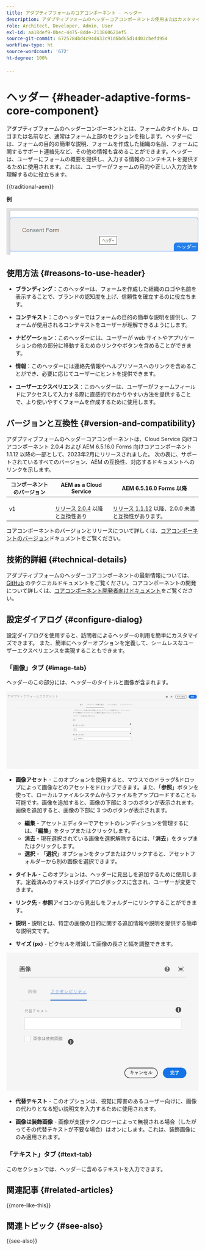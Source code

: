 ```yaml
---
title: アダプティブフォームのコアコンポーネント - ヘッダー
description: アダプティブフォームのヘッダーコアコンポーネントの使用またはカスタマイズ。
role: Architect, Developer, Admin, User
exl-id: aa18def9-0bec-4475-8dde-213860621ef5
source-git-commit: 6725784bd4c94d433c91d6bd65d14d03cbefd954
workflow-type: ht
source-wordcount: '672'
ht-degree: 100%

---
```



# ヘッダー {#header-adaptive-forms-core-component}

アダプティブフォームのヘッダーコンポーネントとは、フォームのタイトル、ロゴまたは名前など、通常はフォーム上部のセクションを指します。ヘッダーには、フォームの目的の簡単な説明、フォームを作成した組織の名前、フォームに関するサポート連絡先など、その他の情報も含めることができます。ヘッダーは、ユーザーにフォームの概要を提供し、入力する情報のコンテキストを提供するために使用されます。これは、ユーザーがフォームの目的や正しい入力方法を理解するのに役立ちます。

{{traditional-aem}}

**例**

![例](/help/adaptive-forms/assets/header.png)

## 使用方法 {#reasons-to-use-header}

- **ブランディング**：このヘッダーは、フォームを作成した組織のロゴや名前を表示することで、ブランドの認知度を上げ、信頼性を確立するのに役立ちます。

- **コンテキスト**：このヘッダーではフォームの目的の簡単な説明を提供し、フォームが使用されるコンテキストをユーザーが理解できるようにします。

- **ナビゲーション**：このヘッダーには、ユーザーが web サイトやアプリケーションの他の部分に移動するためのリンクやボタンを含めることができます。

- **情報**：このヘッダーには連絡先情報やヘルプリソースへのリンクを含めることができ、必要に応じてユーザーにヒントを提供できます。

- **ユーザーエクスペリエンス**：このヘッダーは、ユーザーがフォームフィールドにアクセスして入力する際に直感的でわかりやすい方法を提供することで、より使いやすくフォームを作成するために使用します。

## バージョンと互換性 {#version-and-compatibility}

アダプティブフォームのヘッダーコアコンポーネントは、Cloud Service 向けコアコンポーネント 2.0.4 および AEM 6.5.16.0 Forms 向けコアコンポーネント 1.1.12 以降の一部として、2023年2月にリリースされました。 次の表に、サポートされているすべてのバージョン、AEM の互換性、対応するドキュメントへのリンクを示します。

| コンポーネントのバージョン | AEM as a Cloud Service | AEM 6.5.16.0 Forms 以降 |
|---|---|---|
| v1 | <br>[リリース 2.0.4](/help/adaptive-forms/version.md) 以降と互換性あり | <br>[リリース 1.1.12](/help/adaptive-forms/version.md) 以降、2.0.0 未満と互換性があります。 |

コアコンポーネントのバージョンとリリースについて詳しくは、[コアコンポーネントのバージョン](/help/adaptive-forms/version.md)ドキュメントをご覧ください。


<!-- ## Sample Component Output {#sample-component-output}

To experience the Accordion Component as well as see examples of its configuration options as well as HTML and JSON output, visit the [Component Library](https://adobe.com/go/aem_cmp_library_accordion_jp). -->

## 技術的詳細 {#technical-details}

アダプティブフォームのヘッダーコアコンポーネントの最新情報については、[GitHub](https://github.com/adobe/aem-core-forms-components/tree/master/ui.af.apps/src/main/content/jcr_root/apps/core/fd/components/form/pageheader/v1/pageheader) のテクニカルドキュメントをご覧ください。コアコンポーネントの開発について詳しくは、[コアコンポーネント開発者向けドキュメント](/help/developing/overview.md)をご覧ください。

## 設定ダイアログ {#configure-dialog}

設定ダイアログを使用すると、訪問者によるヘッダーの利用を簡単にカスタマイズできます。 また、簡単にヘッダーオプションを定義して、シームレスなユーザーエクスペリエンスを実現することもできます。

### 「画像」タブ {#image-tab}

ヘッダーのこの部分には、ヘッダーのタイトルと画像が含まれます。

![Imagetab](/help/adaptive-forms/assets/header_image.png)

- **画像アセット** - このオプションを使用すると、マウスでのドラッグ&amp;ドロップによって画像などのアセットをドロップできます。また、「**参照**」ボタンを使って、ローカルファイルシステムからファイルをアップロードすることも可能です。画像を追加すると、画像の下部に 3 つのボタンが表示されます。画像を追加すると、画像の下部に 3 つのボタンが表示されます。
   - **編集** - アセットエディターでアセットのレンディションを管理するには、「**編集**」をタップまたはクリックします。
   - **消去** - 現在選択されている画像を選択解除するには、「**消去**」をタップまたはクリックします。
   - **選択** - 「**選択**」オプションをタップまたはクリックすると、アセットフォルダーから別の画像を選択できます。

- **タイトル** - このオプションは、ヘッダーに見出しを追加するために使用します。定義済みのテキストはダイアログボックスに含まれ、ユーザーが変更できます。
- **リンク先** - **参照**&#x200B;アイコンから見出しをフォルダーにリンクすることができます。
- **説明** - 説明とは、特定の画像の目的に関する追加情報や説明を提供する簡単な説明文です。
- **サイズ (px)** - ピクセルを増減して画像の長さと幅を調整できます。

![accessibilitytab](/help/adaptive-forms/assets/header_accessibility.png)

- **代替テキスト** - このオプションは、視覚に障害のあるユーザー向けに、画像の代わりとなる短い説明文を入力するために使用されます。

- **画像は装飾画像** - 画像が支援テクノロジーによって無視される場合（したがってその代替テキストが不要な場合）はオンにします。これは、装飾画像にのみ適用されます。

### 「テキスト」タブ {#text-tab}

このセクションでは、ヘッダーに含めるテキストを入力できます。

<!--

## Related article {#related-article}

* [Create a standalone Adaptive Form](https://experienceleague.adobe.com/docs/experience-manager-cloud-service/content/forms/adaptive-forms-authoring/authoring-adaptive-forms-core-components/create-an-adaptive-form-on-forms-cs/creating-adaptive-form-core-components.html?lang=ja)

-->

## 関連記事 {#related-articles}

{{more-like-this}}

## 関連トピック {#see-also}

{{see-also}}
